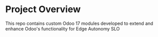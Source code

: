 # Project Overview
This repo contains custom Odoo 17 modules developed to extend and enhance Odoo's functionality for Edge Autonomy SLO
